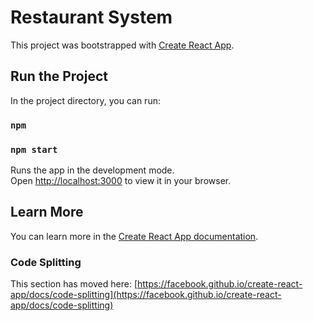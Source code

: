 # Restaurant System

This project was bootstrapped with [Create React App](https://github.com/facebook/create-react-app).


## Run the Project

In the project directory, you can run:

### `npm`

### `npm start`

Runs the app in the development mode.\
Open [http://localhost:3000](http://localhost:3000) to view it in your browser.


## Learn More

You can learn more in the [Create React App documentation](https://facebook.github.io/create-react-app/docs/getting-started).

### Code Splitting

This section has moved here: [https://facebook.github.io/create-react-app/docs/code-splitting](https://facebook.github.io/create-react-app/docs/code-splitting)
